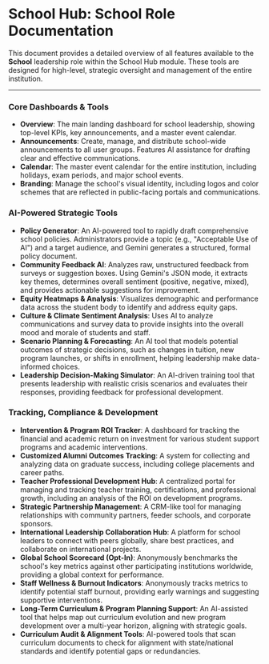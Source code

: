 # School Hub: School Role Documentation

This document provides a detailed overview of all features available to the **School** leadership role within the School Hub module. These tools are designed for high-level, strategic oversight and management of the entire institution.

---

### Core Dashboards & Tools

-   **Overview**: The main landing dashboard for school leadership, showing top-level KPIs, key announcements, and a master event calendar.
-   **Announcements**: Create, manage, and distribute school-wide announcements to all user groups. Features AI assistance for drafting clear and effective communications.
-   **Calendar**: The master event calendar for the entire institution, including holidays, exam periods, and major school events.
-   **Branding**: Manage the school's visual identity, including logos and color schemes that are reflected in public-facing portals and communications.

### AI-Powered Strategic Tools

-   **Policy Generator**: An AI-powered tool to rapidly draft comprehensive school policies. Administrators provide a topic (e.g., "Acceptable Use of AI") and a target audience, and Gemini generates a structured, formal policy document.
-   **Community Feedback AI**: Analyzes raw, unstructured feedback from surveys or suggestion boxes. Using Gemini's JSON mode, it extracts key themes, determines overall sentiment (positive, negative, mixed), and provides actionable suggestions for improvement.
-   **Equity Heatmaps & Analysis**: Visualizes demographic and performance data across the student body to identify and address equity gaps.
-   **Culture & Climate Sentiment Analysis**: Uses AI to analyze communications and survey data to provide insights into the overall mood and morale of students and staff.
-   **Scenario Planning & Forecasting**: An AI tool that models potential outcomes of strategic decisions, such as changes in tuition, new program launches, or shifts in enrollment, helping leadership make data-informed choices.
-   **Leadership Decision-Making Simulator**: An AI-driven training tool that presents leadership with realistic crisis scenarios and evaluates their responses, providing feedback for professional development.

### Tracking, Compliance & Development

-   **Intervention & Program ROI Tracker**: A dashboard for tracking the financial and academic return on investment for various student support programs and academic interventions.
-   **Customized Alumni Outcomes Tracking**: A system for collecting and analyzing data on graduate success, including college placements and career paths.
-   **Teacher Professional Development Hub**: A centralized portal for managing and tracking teacher training, certifications, and professional growth, including an analysis of the ROI on development programs.
-   **Strategic Partnership Management**: A CRM-like tool for managing relationships with community partners, feeder schools, and corporate sponsors.
-   **International Leadership Collaboration Hub**: A platform for school leaders to connect with peers globally, share best practices, and collaborate on international projects.
-   **Global School Scorecard (Opt-In)**: Anonymously benchmarks the school's key metrics against other participating institutions worldwide, providing a global context for performance.
-   **Staff Wellness & Burnout Indicators**: Anonymously tracks metrics to identify potential staff burnout, providing early warnings and suggesting supportive interventions.
-   **Long-Term Curriculum & Program Planning Support**: An AI-assisted tool that helps map out curriculum evolution and new program development over a multi-year horizon, aligning with strategic goals.
-   **Curriculum Audit & Alignment Tools**: AI-powered tools that scan curriculum documents to check for alignment with state/national standards and identify potential gaps or redundancies.
